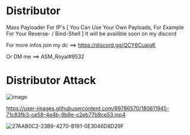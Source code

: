 # Distributor
Mass Payloader For IP's [ You Can Use Your Own Payloads, For Example For Your Reverse- / Bind-Shell ]
It will be availible soon on my discord

For more infos join my dc ==> https://discord.gg/QCY6CuajqK

Or DM me ==> ASM_Royal#9532

# Distributor Attack

![image](https://user-images.githubusercontent.com/89786570/180576217-130202c1-b559-4839-9da8-4a85e2eae907.png)

https://user-images.githubusercontent.com/89786570/180611945-71c83fb3-ce58-4e4b-9b9e-c2eb77b9ce53.mp4

![27AAB0C2-23B9-4270-B191-0E3046D8D29F](https://user-images.githubusercontent.com/89786570/180662738-3f7550b6-87d1-4faf-889b-c72ffb402cc5.gif)
